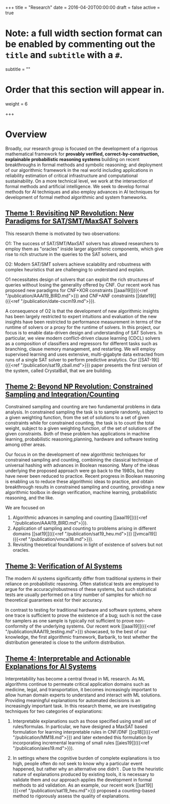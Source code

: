 +++
title = "Research"
date = 2016-04-20T00:00:00
draft = false
active = true


# Note: a full width section format can be enabled by commenting out the `title` and `subtitle` with a `#`.
subtitle = ""

# Order that this section will appear in.
weight = 6

+++

# __Overview__ 

Broadly, our research group is focused on the development of a rigorous mathematical framework for <b> provably verified, correct-by-construction, explainable probabilistic reasoning systems </b> building on recent breakthroughs in formal methods and symbolic reasoning; and deployment of our algorithmic framework in the real world including applications in reliability estimation of critical infrastructure and computational sustainability. On a more technical level, we work at the intersection of formal methods and artificial intelligence. We seek to develop formal methods for AI techniques and also employ advances in AI techniques for development of formal method algorithmic and system frameworks. 


## <u> Theme 1: Revisiting NP Revolution: New Paradigms for SAT/SMT/MaxSAT Solvers </u>

This research theme is motivated by two observations:

O1: The success of SAT/SMT/MaxSAT solvers has allowed researchers to employ them as "oracles" inside larger algorithmic components, which give rise to rich structure in the queries to the SAT solvers, and

O2: Modern SAT/SMT solvers achieve scalability and robustness with complex heuristics that are challenging to understand and explain. 

O1 necessitates design of solvers that can exploit the rich structures of queries without losing the generality offered by CNF. Our recent work has proposed new paradigms for CNF+XOR constraints
[[aaai19]]({{<ref "/publication/AAAI19_BIRD.md">}}) and CNF+ANF constraints [[date19]]({{<ref "/publication/date-cscm19.md">}}). 

A consequence of O2 is that the development of new algorithmic insights has been largely restricted to expert intuitions and evaluation of the new insights have been restricted to performance measurement in terms of the runtime of solvers or a proxy for the runtime of solvers. In this project, our focus is to enable data-driven design and understanding of SAT Solvers. In particular, we view modern conflict-driven clause learning (CDCL) solvers as a composition of classifiers and regressors for different tasks such as branching, clause memory management, and restarting. We  will employ supervised learning and uses extensive, multi-gigabyte data extracted from runs of a single SAT solver to perform predictive analytics. Our [[SAT-19]]({{<ref "/publication/sat19_cball.md">}}) paper presents the first version of the system, called CrystalBall, that we are building. 

 

## <u> Theme 2: Beyond NP Revolution: Constrained Sampling and Integration/Counting </u>

Constrained sampling and counting are two fundamental problems in data analysis. In constrained sampling the task is to sample randomly, subject to a given weighting function, from the set of solutions to a set of given constraints while for constrained counting, the task is to count the total weight, subject to a given weighting function, of the set of solutions of the given constraints. Both of these  problem has applications in machine learning, probabilistic reasoning,planning, hardware and software testing among other areas. 

Our focus in on the development of new algorithmic techniques for constrained sampling and counting, combining the classical technique of universal hashing with advances in Boolean reasoning. Many of the ideas underlying the proposed approach were go back to the 1980s, but they have never been reduced to practice. Recent progress in Boolean reasoning is enabling us to reduce these algorithmic ideas to practice, and obtain breakthrough results in constrained sampling and counting, providing a new algorithmic toolbox in design verification, machine learning, probabilistic reasoning, and the like. 

We are focused on

1. Algorithmic advances in sampling and counting [[aaai19]]({{<ref "/publication/AAAI19_BIRD.md">}}).
2. Application of sampling and counting to problems arising in different domains [[sat19]]({{<ref "/publication/sat19_heu.md">}}) [[vmcai19]]({{<ref "/publication/vmcai18.md">}}).
3. Revisiting theoretical foundations in light of existence of solvers but not oracles.  


## <u> Theme 3: Verification of AI Systems </u>


The modern AI systems significantly differ from traditional systems in
their reliance on probabilistic reasoning.  Often statistical tests are
employed to argue for the accuracy/robustness of these systems, but such
statistical tests are usually performed on a tiny number of samples for
which no theoretical guarantees exist for their accuracy. 

In contrast to
testing for traditional hardware and software systems, where one trace
is sufficient to prove the existence of a bug; such is not the case for
samplers as one sample is typically not sufficient to prove
non-conformity of the underlying systems. Our recent work
[[aaai19]]({{<ref "/publication/AAAI19_testing.md">}}) showcased, to the best of our knowledge, the first algorithmic framework, Barbarik, to test whether the distribution generated is close to the uniform distribution. 
## <u> Theme 4: Interpretable and Actionable Explanations for AI Systems </u>

Interpretability has become a central thread in ML research. As ML algorithms
continue to permeate critical application domains such as medicine, legal, and
transportation, it becomes increasingly important to allow human domain experts to
understand and interact with ML solutions. Providing meaningful explanations for automated
decisions is an increasingly important task. In this research theme, we are investigating techniques for two categories of explanations:

1. Interpretable explanations such as those specified using small set of rules/formulas. In particular, we have designed a MaxSAT based formulation for learning interpretable rules in CNF/DNF [[cp18]]({{<ref "/publication/MM18.md">}}) and later extended this formulation by incorporating incremental learning of small rules [[aies19]]({{<ref "/publication/aies19.md">}}).


2. In settings where the cognitive burden of complete explanations is too high, people often do not seek to know why
a particular event happened, but rather why an alternative one
didn’t . Due to the heuristic nature of explanations produced by
existing tools, it is necessary to validate them and our approach
applies the development in formal methods to aid validation. As an
example, our recent work [[sat19]]({{<ref "/publication/sat19_heu.md">}})
proposed a counting-based method to rigorously assess the quality of explanations. 

